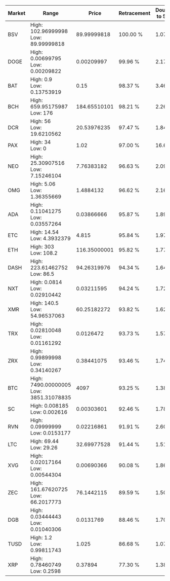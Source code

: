 | Market | Range | Price| Retracement | Doubles to 50% |
| --- | --- | --- | --- | --- |
| BSV | High: 102.96999998<br />Low: 89.99999818 | 89.99999818 | 100.00 % | 1.07 |
| DOGE | High: 0.00699795<br />Low: 0.00209822 | 0.00209997 | 99.96 % | 2.17 |
| BAT | High: 0.9<br />Low: 0.13753919 | 0.15 | 98.37 % | 3.46 |
| BCH | High: 659.95175987<br />Low: 176 | 184.65510101 | 98.21 % | 2.26 |
| DCR | High: 56<br />Low: 19.6210562 | 20.53976235 | 97.47 % | 1.84 |
| PAX | High: 34<br />Low: 0 | 1.02 | 97.00 % | 16.67 |
| NEO | High: 25.30907516<br />Low: 7.15246104 | 7.76383182 | 96.63 % | 2.09 |
| OMG | High: 5.06<br />Low: 1.36355669 | 1.4884132 | 96.62 % | 2.16 |
| ADA | High: 0.11041275<br />Low: 0.03557264 | 0.03866666 | 95.87 % | 1.89 |
| ETC | High: 14.54<br />Low: 4.3932379 | 4.815 | 95.84 % | 1.97 |
| ETH | High: 303<br />Low: 108.2 | 116.35000001 | 95.82 % | 1.77 |
| DASH | High: 223.61462752<br />Low: 86.5 | 94.26319976 | 94.34 % | 1.64 |
| NXT | High: 0.0814<br />Low: 0.02910442 | 0.03211595 | 94.24 % | 1.72 |
| XMR | High: 140.5<br />Low: 54.96537063 | 60.25182272 | 93.82 % | 1.62 |
| TRX | High: 0.02810048<br />Low: 0.01161292 | 0.0126472 | 93.73 % | 1.57 |
| ZRX | High: 0.99899998<br />Low: 0.34140267 | 0.38441075 | 93.46 % | 1.74 |
| BTC | High: 7490.00000005<br />Low: 3851.31078835 | 4097 | 93.25 % | 1.38 |
| SC | High: 0.008185<br />Low: 0.002616 | 0.00303601 | 92.46 % | 1.78 |
| RVN | High: 0.09999999<br />Low: 0.0153177 | 0.02216861 | 91.91 % | 2.60 |
| LTC | High: 69.44<br />Low: 29.26 | 32.69977528 | 91.44 % | 1.51 |
| XVG | High: 0.02017164<br />Low: 0.00544304 | 0.00690366 | 90.08 % | 1.86 |
| ZEC | High: 161.67620725<br />Low: 66.2017773 | 76.1442115 | 89.59 % | 1.50 |
| DGB | High: 0.03444443<br />Low: 0.01040306 | 0.0131769 | 88.46 % | 1.70 |
| TUSD | High: 1.2<br />Low: 0.99811743 | 1.025 | 86.68 % | 1.07 |
| XRP | High: 0.78460749<br />Low: 0.2598 | 0.37894 | 77.30 % | 1.38 |
